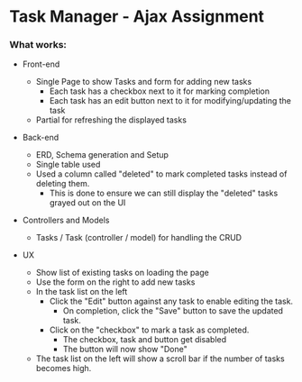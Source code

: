 # Task Manager - Ajax Assignment

### What works:
+ Front-end
  - Single Page to show Tasks and form for adding new tasks
    - Each task has a checkbox next to it for marking completion
    - Each task has an edit button next to it for modifying/updating the task
  - Partial for refreshing the displayed tasks

+ Back-end
  - ERD, Schema generation and Setup
  - Single table used
  - Used a column called "deleted" to mark completed tasks instead of deleting them.
    - This is done to ensure we can still display the "deleted" tasks grayed out on the UI

+ Controllers and Models
  - Tasks / Task (controller / model) for handling the CRUD

+ UX
  - Show list of existing tasks on loading the page
  - Use the form on the right to add new tasks
  - In the task list on the left
    - Click the "Edit" button against any task to enable editing the task.
      - On completion, click the "Save" button to save the updated task.
    - Click on the "checkbox" to mark a task as completed.
      - The checkbox, task and button get disabled
      - The button will now show "Done"
  - The task list on the left will show a scroll bar if the number of tasks becomes high.
